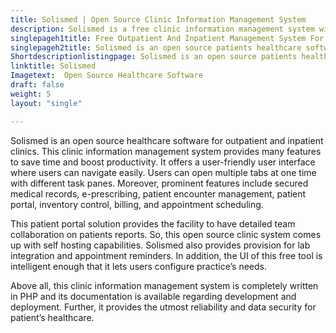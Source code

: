```yaml
---
title: Solismed | Open Source Clinic Information Management System
description: Solismed is a free clinic information management system with many features such as patient demographics records, e-Prescribing, reporting and analytics.
singlepageh1title: Free Outpatient And Inpatient Management System For Clinics
singlepageh2title: Solismed is an open source patients healthcare software with complete data security, customizations, drug stock control, and medical billing services.
Shortdescriptionlistingpage: Solismed is an open source patients healthcare software with complete data security, customizations, drug stock control, and medical billing services.
linktitle: Solismed
Imagetext:  Open Source Healthcare Software
draft: false
weight: 5
layout: "single"

---
```


Solismed is an open source healthcare software for outpatient and inpatient clinics. This clinic information management system provides many features to save time and boost productivity. It offers a user-friendly user interface where users can navigate easily. Users can open multiple tabs at one time with different task panes. Moreover, prominent features include secured medical records, e-prescribing, patient encounter management, patient portal, inventory control, billing, and appointment scheduling.

This patient portal solution provides the facility to have detailed team collaboration on patients reports. So, this open source clinic system comes up with self hosting capabilities. Solismed also provides provision for lab integration and appointment reminders. In addition, the UI of this free tool is intelligent enough that it lets users configure practice’s needs.

Above all, this clinic information management system is completely written in PHP and its documentation is available regarding development and deployment. Further, it provides the utmost reliability and data security for patient’s healthcare.

<a class="anchor" id="requirements" name="requirements" style="font-size: 12.16px;"></a>